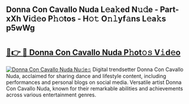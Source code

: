 ## Donna Con Cavallo Nuda L𝚎a𝚔ed N𝚞𝚍e - Part-xXh Vi𝚍𝚎o P𝚑𝚘tos - H𝚘𝚝 O𝚗𝚕yf𝚊ns L𝚎a𝚔s p5wWg

# <h2><a href="http://kfc6afj.oniu.top/?m=Donna+Con+Cavallo+Nuda">🔗👉 🔴 Donna Con Cavallo Nuda P𝚑ot𝚘𝚜 V𝚒d𝚎o</a></h2>

[![Donna Con Cavallo Nuda Nu𝚍e𝚜](https://i.imgur.com/0qMVB7G.gif)](http://kfc6afj.oniu.top/?m=Donna+Con+Cavallo+Nuda)
Digital trendsetter Donna Con Cavallo Nuda, acclaimed for sharing dance and lifestyle content, including performances and personal blogs on social media. Versatile artist Donna Con Cavallo Nuda, known for their remarkable abilities and achievements across various entertainment genres.  
